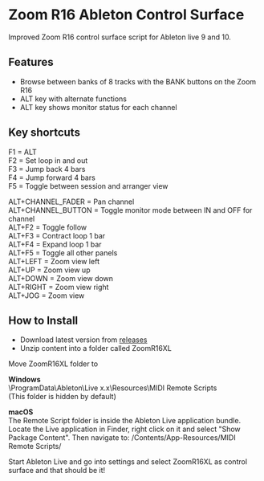 # Zoom R16 Ableton Control Surface
Improved Zoom R16 control surface script for Ableton live 9 and 10. 

## Features
* Browse between banks of 8 tracks with the BANK buttons on the Zoom R16
* ALT key with alternate functions
* ALT key shows monitor status for each channel

## Key shortcuts
<p>
F1 = ALT<br/>
F2 = Set loop in and out<br/>
F3 = Jump back 4 bars<br/>
F4 = Jump forward 4 bars<br/>
F5 = Toggle between session and arranger view

ALT+CHANNEL_FADER = Pan channel<br/>
ALT+CHANNEL_BUTTON = Toggle monitor mode between IN and OFF for channel<br/>
ALT+F2 = Toggle follow<br/>
ALT+F3 = Contract loop 1 bar<br/>
ALT+F4 = Expand loop 1 bar<br/>
ALT+F5 = Toggle all other panels<br/>
ALT+LEFT = Zoom view left<br/>
ALT+UP = Zoom view up<br/>
ALT+DOWN = Zoom view down<br/>
ALT+RIGHT = Zoom view right<br/>
ALT+JOG = Zoom view
</p>

## How to Install
* Download latest version from [releases](https://github.com/bebejane/ZoomR16XL/releases)
* Unzip content into a folder called ZoomR16XL

Move ZoomR16XL folder to

<b>Windows</b>
<br/>
\ProgramData\Ableton\Live x.x\Resources\MIDI Remote Scripts\
(This folder is hidden by default)

<b>macOS</b>
<br/>
The Remote Script folder is inside the Ableton Live application bundle. Locate the Live application in Finder, right click on it and select "Show Package Content". Then navigate to: /Contents/App-Resources/MIDI Remote Scripts/

Start Ableton Live and go into settings and select ZoomR16XL as control surface and that should be it!